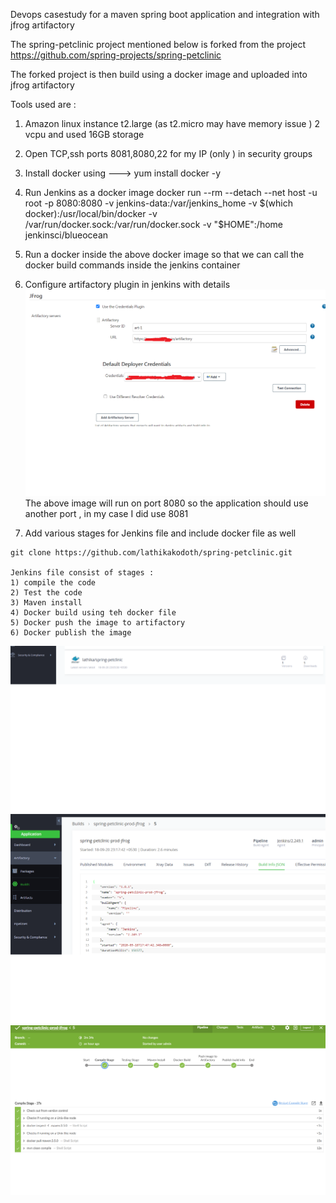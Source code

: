 Devops casestudy for a maven spring boot application and integration with jfrog artifactory 

The spring-petclinic project mentioned below is forked from the project https://github.com/spring-projects/spring-petclinic

The forked project is then build using a docker image and uploaded into jfrog artifactory 

Tools used are :
1) Amazon linux instance t2.large (as t2.micro may have memory issue ) 2 vcpu and used 16GB storage
2) Open TCP,ssh ports 8081,8080,22 for my IP (only ) in security groups 
2) Install docker using ---> yum  install docker -y
3) Run Jenkins as a docker image 
docker run --rm --detach   --net host -u root -p 8080:8080 -v jenkins-data:/var/jenkins_home  -v $(which docker):/usr/local/bin/docker -v /var/run/docker.sock:/var/run/docker.sock -v "$HOME":/home  jenkinsci/blueocean
4) Run a docker inside the above docker image so that we can call the docker build commands inside the jenkins container 
5) Configure artifactory plugin in jenkins with details 
![Artifcatory config jenkins](src/artifactoryconfig.png)
The above image will run on port 8080 so the application should use another port , in my case I did use 8081

6) Add various stages for Jenkins file and include docker file as well 

```
git clone https://github.com/lathikakodoth/spring-petclinic.git

Jenkins file consist of stages :
1) compile the code 
2) Test the code
3) Maven install 
4) Docker build using teh docker file 
5) Docker push the image to artifactory 
6) Docker publish the image 
```
![Artifcatory image](src/imageDocker.png)
![Build info](src/buildinfo.png)
![Jenkins Pipeline](src/jenkinspipeline.png)
